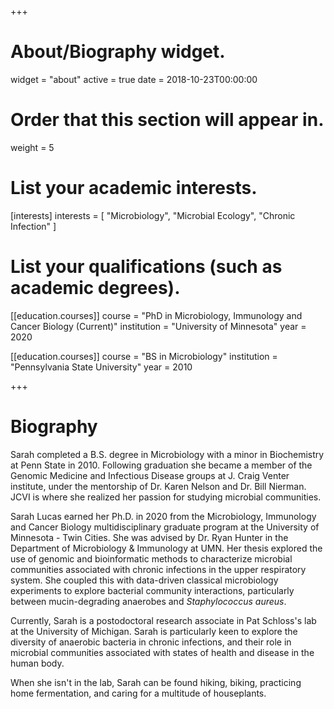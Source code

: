+++
# About/Biography widget.
widget = "about"
active = true
date = 2018-10-23T00:00:00

# Order that this section will appear in.
weight = 5

# List your academic interests.
[interests]
  interests = [
    "Microbiology",
    "Microbial Ecology",
    "Chronic Infection"
  ]

# List your qualifications (such as academic degrees).
[[education.courses]]
  course = "PhD in Microbiology, Immunology and Cancer Biology (Current)"
  institution = "University of Minnesota"
  year = 2020

[[education.courses]]
  course = "BS in Microbiology"
  institution = "Pennsylvania State University"
  year = 2010

+++

# Biography

Sarah completed a B.S. degree in Microbiology with a minor in Biochemistry at Penn State in 2010. Following graduation she became a member of the Genomic Medicine and Infectious Disease groups at J. Craig Venter institute, under the mentorship of Dr. Karen Nelson and Dr. Bill Nierman. JCVI is where she realized her passion for studying microbial communities.

Sarah Lucas earned her Ph.D. in 2020 from the Microbiology, Immunology and Cancer Biology multidisciplinary graduate program at the University of Minnesota - Twin Cities. She was advised by Dr. Ryan Hunter in the Department of Microbiology & Immunology at UMN. Her thesis explored the use of genomic and bioinformatic methods to characterize microbial communities associated with chronic infections in the upper respiratory system. She coupled this with data-driven classical microbiology experiments to explore bacterial community interactions, particularly between mucin-degrading anaerobes and *Staphylococcus aureus*.

Currently, Sarah is a postodoctoral research associate in Pat Schloss's lab at the University of Michigan. Sarah is particularly keen to explore the diversity of anaerobic bacteria in chronic infections, and their role in microbial communities associated with states of health and disease in the human body.

When she isn't in the lab, Sarah can be found hiking, biking, practicing home fermentation, and caring for a multitude of houseplants.
